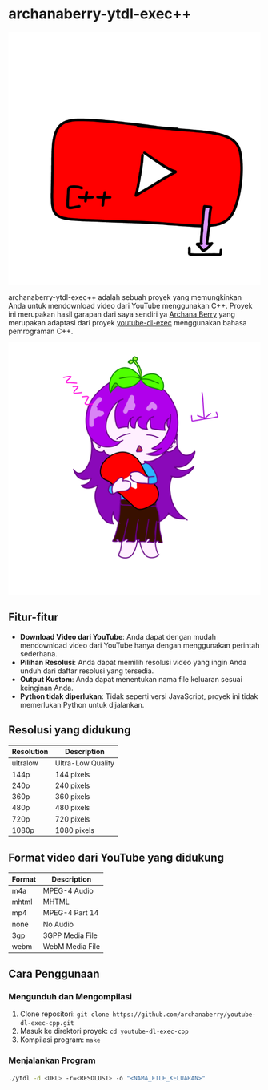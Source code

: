 # archanaberry-ytdl-exec++

![icon](archanaberry/icon.png)

archanaberry-ytdl-exec++ adalah sebuah proyek yang memungkinkan Anda untuk mendownload video dari YouTube menggunakan C++. Proyek ini merupakan hasil garapan dari saya sendiri ya [Archana Berry](https://github.com/archanaberry) yang merupakan adaptasi dari proyek [youtube-dl-exec](https://github.com/microlinkhq/youtube-dl-exec) menggunakan bahasa pemrograman C++.

![archanaberry](archanaberry/archanaberryw.png)

## Fitur-fitur
- **Download Video dari YouTube**: Anda dapat dengan mudah mendownload video dari YouTube hanya dengan menggunakan perintah sederhana.
- **Pilihan Resolusi**: Anda dapat memilih resolusi video yang ingin Anda unduh dari daftar resolusi yang tersedia.
- **Output Kustom**: Anda dapat menentukan nama file keluaran sesuai keinginan Anda.
- **Python tidak diperlukan**: Tidak seperti versi JavaScript, proyek ini tidak memerlukan Python untuk dijalankan.

## Resolusi yang didukung
| Resolution | Description       |
|------------|-------------------|
| ultralow   | Ultra-Low Quality |
| 144p       | 144 pixels        |
| 240p       | 240 pixels        |
| 360p       | 360 pixels        |
| 480p       | 480 pixels        |
| 720p       | 720 pixels        |
| 1080p      | 1080 pixels       |

## Format video dari YouTube yang didukung 
| Format      | Description                     |
|-------------|---------------------------------|
| m4a         | MPEG-4 Audio                   |
| mhtml       | MHTML                           |
| mp4         | MPEG-4 Part 14                  |
| none        | No Audio                        |
| 3gp         | 3GPP Media File                 |
| webm        | WebM Media File                 |


## Cara Penggunaan
### Mengunduh dan Mengompilasi
1. Clone repositori: `git clone https://github.com/archanaberry/youtube-dl-exec-cpp.git`
2. Masuk ke direktori proyek: `cd youtube-dl-exec-cpp`
3. Kompilasi program: `make`

### Menjalankan Program
```sh
./ytdl -d <URL> -r=<RESOLUSI> -o "<NAMA_FILE_KELUARAN>"
